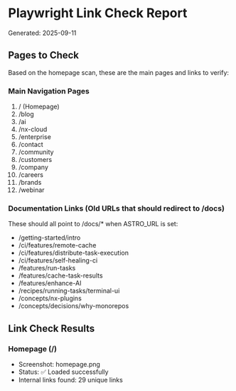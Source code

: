 # Playwright Link Check Report
Generated: 2025-09-11

## Pages to Check
Based on the homepage scan, these are the main pages and links to verify:

### Main Navigation Pages
1. / (Homepage)
2. /blog
3. /ai
4. /nx-cloud
5. /enterprise
6. /contact
7. /community
8. /customers
9. /company
10. /careers
11. /brands
12. /webinar

### Documentation Links (Old URLs that should redirect to /docs)
These should all point to /docs/* when ASTRO_URL is set:
- /getting-started/intro
- /ci/features/remote-cache
- /ci/features/distribute-task-execution
- /ci/features/self-healing-ci
- /features/run-tasks
- /features/cache-task-results
- /features/enhance-AI
- /recipes/running-tasks/terminal-ui
- /concepts/nx-plugins
- /concepts/decisions/why-monorepos

## Link Check Results

### Homepage (/)
- Screenshot: homepage.png
- Status: ✅ Loaded successfully
- Internal links found: 29 unique links

